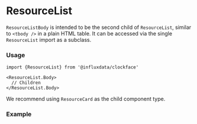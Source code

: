 # ResourceList

`ResourceListBody` is intended to be the second child of `ResourceList`, similar to `<tbody />` in a plain HTML table. It can be accessed via the single `ResourceList` import as a subclass.

### Usage
```tsx
import {ResourceList} from '@influxdata/clockface'
```
```tsx
<ResourceList.Body>
  // Children
</ResourceList.Body>
```

We recommend using `ResourceCard` as the child component type.

### Example
<!-- STORY -->

<!-- STORY HIDE START -->

<!-- STORY HIDE END -->

<!-- PROPS -->
